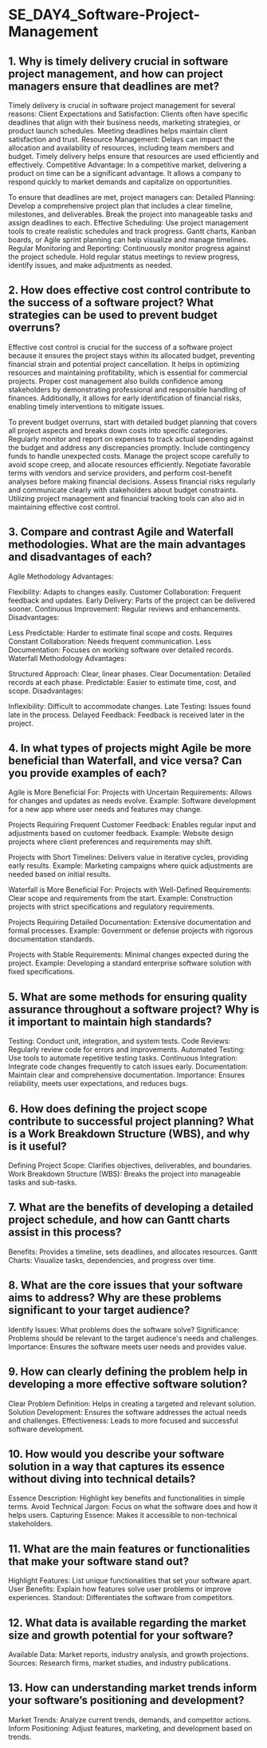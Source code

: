 # SE_DAY4_Software-Project-Management
## 1. Why is timely delivery crucial in software project management, and how can project managers ensure that deadlines are met?
Timely delivery is crucial in software project management for several reasons:
Client Expectations and Satisfaction: Clients often have specific deadlines that align with their business needs, marketing strategies, or product launch schedules. Meeting deadlines helps maintain client satisfaction and trust.
Resource Management: Delays can impact the allocation and availability of resources, including team members and budget. Timely delivery helps ensure that resources are used efficiently and effectively.
Competitive Advantage: In a competitive market, delivering a product on time can be a significant advantage. It allows a company to respond quickly to market demands and capitalize on opportunities.

To ensure that deadlines are met, project managers can:
Detailed Planning: Develop a comprehensive project plan that includes a clear timeline, milestones, and deliverables. Break the project into manageable tasks and assign deadlines to each.
Effective Scheduling: Use project management tools to create realistic schedules and track progress. Gantt charts, Kanban boards, or Agile sprint planning can help visualize and manage timelines.
Regular Monitoring and Reporting: Continuously monitor progress against the project schedule. Hold regular status meetings to review progress, identify issues, and make adjustments as needed.

## 2. How does effective cost control contribute to the success of a software project? What strategies can be used to prevent budget overruns?
Effective cost control is crucial for the success of a software project because it ensures the project stays within its allocated budget, preventing financial strain and potential project cancellation. It helps in optimizing resources and maintaining profitability, which is essential for commercial projects. Proper cost management also builds confidence among stakeholders by demonstrating professional and responsible handling of finances. Additionally, it allows for early identification of financial risks, enabling timely interventions to mitigate issues.

To prevent budget overruns, start with detailed budget planning that covers all project aspects and breaks down costs into specific categories. Regularly monitor and report on expenses to track actual spending against the budget and address any discrepancies promptly. Include contingency funds to handle unexpected costs. Manage the project scope carefully to avoid scope creep, and allocate resources efficiently. Negotiate favorable terms with vendors and service providers, and perform cost-benefit analyses before making financial decisions. Assess financial risks regularly and communicate clearly with stakeholders about budget constraints. Utilizing project management and financial tracking tools can also aid in maintaining effective cost control.

## 3. Compare and contrast Agile and Waterfall methodologies. What are the main advantages and disadvantages of each?
Agile Methodology
Advantages:

Flexibility: Adapts to changes easily.
Customer Collaboration: Frequent feedback and updates.
Early Delivery: Parts of the project can be delivered sooner.
Continuous Improvement: Regular reviews and enhancements.
Disadvantages:

Less Predictable: Harder to estimate final scope and costs.
Requires Constant Collaboration: Needs frequent communication.
Less Documentation: Focuses on working software over detailed records.
Waterfall Methodology
Advantages:

Structured Approach: Clear, linear phases.
Clear Documentation: Detailed records at each phase.
Predictable: Easier to estimate time, cost, and scope.
Disadvantages:

Inflexibility: Difficult to accommodate changes.
Late Testing: Issues found late in the process.
Delayed Feedback: Feedback is received later in the project.

## 4. In what types of projects might Agile be more beneficial than Waterfall, and vice versa? Can you provide examples of each?
Agile is More Beneficial For:
Projects with Uncertain Requirements: Allows for changes and updates as needs evolve.
Example: Software development for a new app where user needs and features may change.

Projects Requiring Frequent Customer Feedback: Enables regular input and adjustments based on customer feedback.
Example: Website design projects where client preferences and requirements may shift.

Projects with Short Timelines: Delivers value in iterative cycles, providing early results.
Example: Marketing campaigns where quick adjustments are needed based on initial results.

Waterfall is More Beneficial For:
Projects with Well-Defined Requirements: Clear scope and requirements from the start.
Example: Construction projects with strict specifications and regulatory requirements.

Projects Requiring Detailed Documentation: Extensive documentation and formal processes.
Example: Government or defense projects with rigorous documentation standards.

Projects with Stable Requirements: Minimal changes expected during the project.
Example: Developing a standard enterprise software solution with fixed specifications.
## 5. What are some methods for ensuring quality assurance throughout a software project? Why is it important to maintain high standards?
Testing: Conduct unit, integration, and system tests.
Code Reviews: Regularly review code for errors and improvements.
Automated Testing: Use tools to automate repetitive testing tasks.
Continuous Integration: Integrate code changes frequently to catch issues early.
Documentation: Maintain clear and comprehensive documentation.
Importance: Ensures reliability, meets user expectations, and reduces bugs.

## 6. How does defining the project scope contribute to successful project planning? What is a Work Breakdown Structure (WBS), and why is it useful?
Defining Project Scope: Clarifies objectives, deliverables, and boundaries.
Work Breakdown Structure (WBS): Breaks the project into manageable tasks and sub-tasks.

## 7. What are the benefits of developing a detailed project schedule, and how can Gantt charts assist in this process?
Benefits: Provides a timeline, sets deadlines, and allocates resources.
Gantt Charts: Visualize tasks, dependencies, and progress over time.

## 8. What are the core issues that your software aims to address? Why are these problems significant to your target audience?
Identify Issues: What problems does the software solve?
Significance: Problems should be relevant to the target audience's needs and challenges.
Importance: Ensures the software meets user needs and provides value.

## 9. How can clearly defining the problem help in developing a more effective software solution?
Clear Problem Definition: Helps in creating a targeted and relevant solution.
Solution Development: Ensures the software addresses the actual needs and challenges.
Effectiveness: Leads to more focused and successful software development.

## 10. How would you describe your software solution in a way that captures its essence without diving into technical details?
Essence Description: Highlight key benefits and functionalities in simple terms.
Avoid Technical Jargon: Focus on what the software does and how it helps users.
Capturing Essence: Makes it accessible to non-technical stakeholders.

## 11. What are the main features or functionalities that make your software stand out?
Highlight Features: List unique functionalities that set your software apart.
User Benefits: Explain how features solve user problems or improve experiences.
Standout: Differentiates the software from competitors.

## 12. What data is available regarding the market size and growth potential for your software?
Available Data: Market reports, industry analysis, and growth projections.
Sources: Research firms, market studies, and industry publications.

## 13. How can understanding market trends inform your software’s positioning and development?
Market Trends: Analyze current trends, demands, and competitor actions.
Inform Positioning: Adjust features, marketing, and development based on trends.
